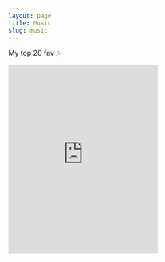 ```yaml
---
layout: page
title: Music
slug: music
---
```


My top 20 fav 🎶

<iframe src="https://open.spotify.com/embed/playlist/7tm8U3sG0ZXRb3lBBVz7f2" width="300" height="380" frameborder="0" allowtransparency="true" allow="encrypted-media"></iframe>
